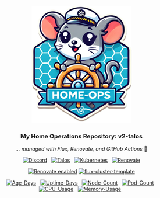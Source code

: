 <div align="center">

![Repository logo](docs/images/homeops-logo.png)

### My Home Operations Repository: v2-talos

_... managed with Flux, Renovate, and GitHub Actions_ 🤖

</div>

<div align="center">

[![Discord](https://img.shields.io/discord/673534664354430999?style=for-the-badge&label&logo=discord&logoColor=white&color=blue)](https://discord.gg/home-operations)&nbsp;&nbsp;
[![Talos](https://img.shields.io/endpoint?url=https%3A%2F%2Fkromgo.rodent.cc%2Ftalos_version&style=for-the-badge&logo=talos&logoColor=white&label=%20&color=blue)](https://talos.dev)&nbsp;&nbsp;
[![Kubernetes](https://img.shields.io/endpoint?url=https%3A%2F%2Fkromgo.rodent.cc%2Fkubernetes_version&style=for-the-badge&logo=kubernetes&logoColor=white&label=%20&color=blue)](https://www.kubernetes.io)&nbsp;&nbsp;
[![Renovate](https://img.shields.io/github/actions/workflow/status/rodent1/home-ops/renovate.yaml?branch=main&label=&logo=renovatebot&style=for-the-badge&color=blue)](https://github.com/rodent1/home-ops/actions/workflows/renovate.yaml)

</div>

<div align="center">

[![Renovate enabled](https://img.shields.io/badge/renovate-enabled-brightgreen.svg)](https://renovatebot.com/) [![flux-cluster-template](https://img.shields.io/badge/upstream-flux--cluster--template-blue.svg)](https://github.com/onedr0p/flux-cluster-template)

</div>

<div align="center">

[![Age-Days](https://img.shields.io/endpoint?url=https%3A%2F%2Fkromgo.rodent.cc%2Fquery%3Fformat%3Dendpoint%26metric%3Dcluster_age_days&style=flat-square&label=Age)](https://github.com/kashalls/kromgo/)&nbsp;&nbsp;
[![Uptime-Days](https://img.shields.io/endpoint?url=https%3A%2F%2Fkromgo.rodent.cc%2Fquery%3Fformat%3Dendpoint%26metric%3Dcluster_uptime_days&style=flat-square&label=Uptime)](https://github.com/kashalls/kromgo/)&nbsp;&nbsp;
[![Node-Count](https://img.shields.io/endpoint?url=https%3A%2F%2Fkromgo.rodent.cc%2Fquery%3Fformat%3Dendpoint%26metric%3Dcluster_node_count&style=flat-square&label=Nodes)](https://github.com/kashalls/kromgo/)&nbsp;&nbsp;
[![Pod-Count](https://img.shields.io/endpoint?url=https%3A%2F%2Fkromgo.rodent.cc%2Fquery%3Fformat%3Dendpoint%26metric%3Dcluster_pod_count&style=flat-square&label=Pods)](https://github.com/kashalls/kromgo/)&nbsp;&nbsp;
[![CPU-Usage](https://img.shields.io/endpoint?url=https%3A%2F%2Fkromgo.rodent.cc%2Fquery%3Fformat%3Dendpoint%26metric%3Dcluster_cpu_usage&style=flat-square&label=CPU)](https://github.com/kashalls/kromgo/)&nbsp;&nbsp;
[![Memory-Usage](https://img.shields.io/endpoint?url=https%3A%2F%2Fkromgo.rodent.cc%2Fquery%3Fformat%3Dendpoint%26metric%3Dcluster_memory_usage&style=flat-square&label=Memory)](https://github.com/kashalls/kromgo/)&nbsp;&nbsp;

</div>
